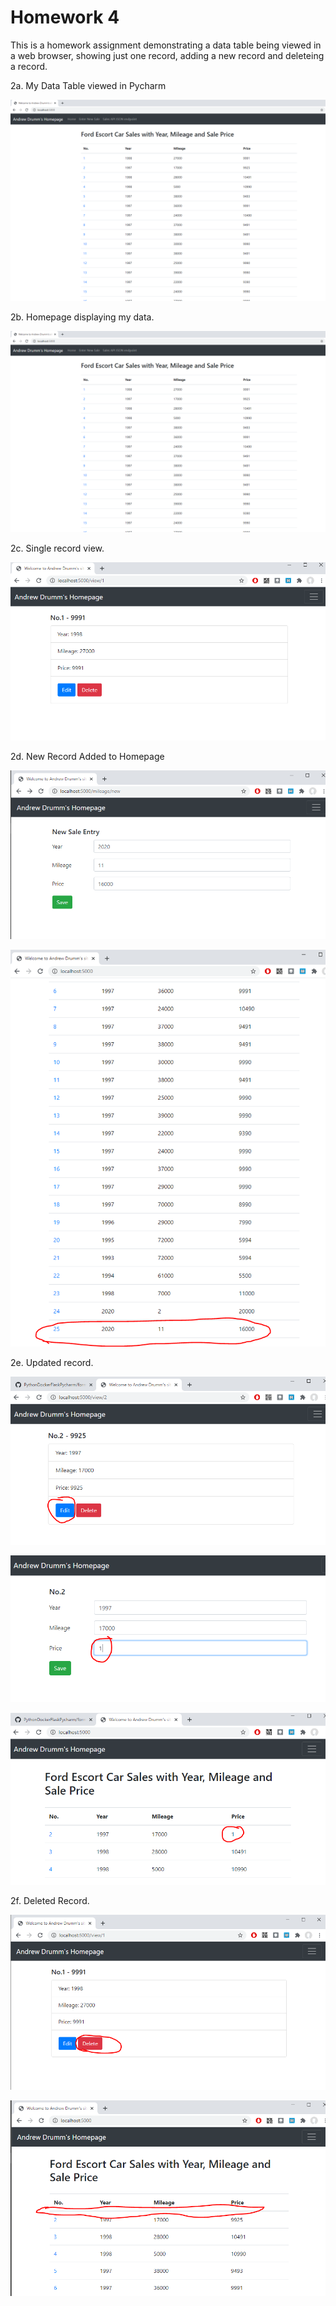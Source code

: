 <h1>Homework 4</h1>
<p>This is a homework assignment demonstrating a data table being viewed in a web browser, showing just one record, adding a new record and deleteing a record. </p>
<p>2a. My Data Table viewed in Pycharm</p>

![Homepage displaying my data](./screenshots/HomepageWithMyDataHW3.png)

<p>2b. Homepage displaying my data.</p>

![HomePage with Data](./screenshots/HomepageWithMyDataHW3.png)

<p>2c. Single record view.</p>

![SingleRecordView](./screenshots/SingleRecordViewHW3.png)

<p>2d. New Record Added to Homepage</p>

![NewSaleEntryPageHW3.png](./screenshots/NewSaleEntryPageHW3.png)

![NewSaleEnteredHW3.png](./screenshots/NewSaleEnteredHW3.png)

<p>2e. Updated record.</p>

![updaterecordHW3](./screenshots/updaterecordHW3.png)

![updaterecord2HW3](./screenshots/updaterecord2HW3.png)

![updaterecord3HW3t](./screenshots/updaterecord3.png)

<p>2f. Deleted Record.</p>

![Delete Button](./screenshots/DeleteButtonHW3.png)

![Record Deleted](./screenshots/DeletedHW3.png)


